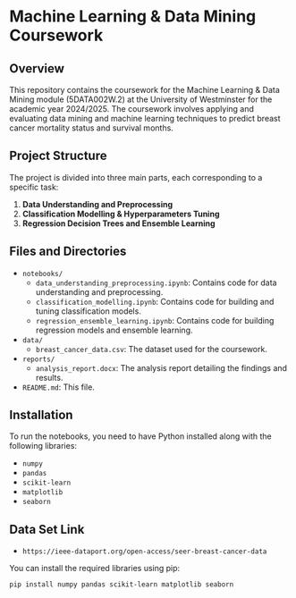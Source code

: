 # Machine Learning & Data Mining Coursework

## Overview
This repository contains the coursework for the Machine Learning & Data Mining module (5DATA002W.2) at the University of Westminster for the academic year 2024/2025. The coursework involves applying and evaluating data mining and machine learning techniques to predict breast cancer mortality status and survival months.

## Project Structure
The project is divided into three main parts, each corresponding to a specific task:

1. **Data Understanding and Preprocessing**
2. **Classification Modelling & Hyperparameters Tuning**
3. **Regression Decision Trees and Ensemble Learning**

## Files and Directories
- `notebooks/`
  - `data_understanding_preprocessing.ipynb`: Contains code for data understanding and preprocessing.
  - `classification_modelling.ipynb`: Contains code for building and tuning classification models.
  - `regression_ensemble_learning.ipynb`: Contains code for building regression models and ensemble learning.
- `data/`
  - `breast_cancer_data.csv`: The dataset used for the coursework.
- `reports/`
  - `analysis_report.docx`: The analysis report detailing the findings and results.
- `README.md`: This file.

## Installation
To run the notebooks, you need to have Python installed along with the following libraries:
- `numpy`
- `pandas`
- `scikit-learn`
- `matplotlib`
- `seaborn`
## Data Set Link
- `https://ieee-dataport.org/open-access/seer-breast-cancer-data`

You can install the required libraries using pip:
```bash
pip install numpy pandas scikit-learn matplotlib seaborn
